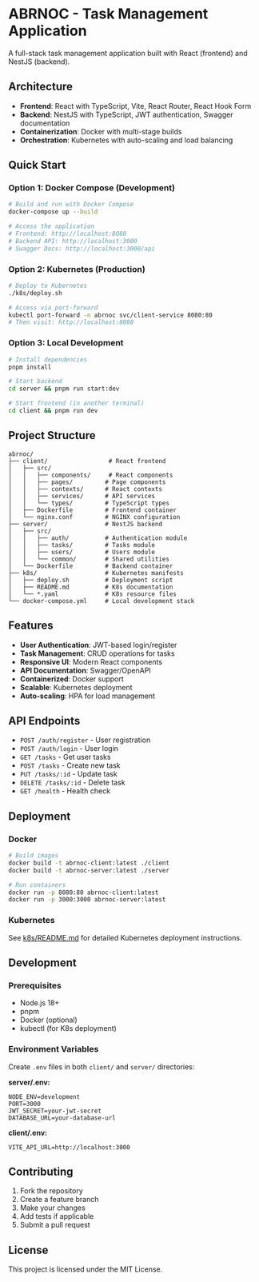 # ABRNOC - Task Management Application

A full-stack task management application built with React (frontend) and NestJS (backend).

## Architecture

- **Frontend**: React with TypeScript, Vite, React Router, React Hook Form
- **Backend**: NestJS with TypeScript, JWT authentication, Swagger documentation
- **Containerization**: Docker with multi-stage builds
- **Orchestration**: Kubernetes with auto-scaling and load balancing

## Quick Start

### Option 1: Docker Compose (Development)

```bash
# Build and run with Docker Compose
docker-compose up --build

# Access the application
# Frontend: http://localhost:8080
# Backend API: http://localhost:3000
# Swagger Docs: http://localhost:3000/api
```

### Option 2: Kubernetes (Production)

```bash
# Deploy to Kubernetes
./k8s/deploy.sh

# Access via port-forward
kubectl port-forward -n abrnoc svc/client-service 8080:80
# Then visit: http://localhost:8080
```

### Option 3: Local Development

```bash
# Install dependencies
pnpm install

# Start backend
cd server && pnpm run start:dev

# Start frontend (in another terminal)
cd client && pnpm run dev
```

## Project Structure

```
abrnoc/
├── client/                 # React frontend
│   ├── src/
│   │   ├── components/     # React components
│   │   ├── pages/         # Page components
│   │   ├── contexts/      # React contexts
│   │   ├── services/      # API services
│   │   └── types/         # TypeScript types
│   ├── Dockerfile         # Frontend container
│   └── nginx.conf         # NGINX configuration
├── server/                # NestJS backend
│   ├── src/
│   │   ├── auth/          # Authentication module
│   │   ├── tasks/         # Tasks module
│   │   ├── users/         # Users module
│   │   └── common/        # Shared utilities
│   └── Dockerfile         # Backend container
├── k8s/                   # Kubernetes manifests
│   ├── deploy.sh          # Deployment script
│   ├── README.md          # K8s documentation
│   └── *.yaml             # K8s resource files
└── docker-compose.yml     # Local development stack
```

## Features

- **User Authentication**: JWT-based login/register
- **Task Management**: CRUD operations for tasks
- **Responsive UI**: Modern React components
- **API Documentation**: Swagger/OpenAPI
- **Containerized**: Docker support
- **Scalable**: Kubernetes deployment
- **Auto-scaling**: HPA for load management

## API Endpoints

- `POST /auth/register` - User registration
- `POST /auth/login` - User login
- `GET /tasks` - Get user tasks
- `POST /tasks` - Create new task
- `PUT /tasks/:id` - Update task
- `DELETE /tasks/:id` - Delete task
- `GET /health` - Health check

## Deployment

### Docker

```bash
# Build images
docker build -t abrnoc-client:latest ./client
docker build -t abrnoc-server:latest ./server

# Run containers
docker run -p 8080:80 abrnoc-client:latest
docker run -p 3000:3000 abrnoc-server:latest
```

### Kubernetes

See [k8s/README.md](k8s/README.md) for detailed Kubernetes deployment instructions.

## Development

### Prerequisites

- Node.js 18+
- pnpm
- Docker (optional)
- kubectl (for K8s deployment)

### Environment Variables

Create `.env` files in both `client/` and `server/` directories:

**server/.env:**
```
NODE_ENV=development
PORT=3000
JWT_SECRET=your-jwt-secret
DATABASE_URL=your-database-url
```

**client/.env:**
```
VITE_API_URL=http://localhost:3000
```

## Contributing

1. Fork the repository
2. Create a feature branch
3. Make your changes
4. Add tests if applicable
5. Submit a pull request

## License

This project is licensed under the MIT License.

